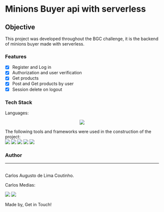 # Minions Buyer api with serverless

## Objective
<p>
   This project was developed throughout the BGC challenge, it is the backend of minions buyer made with serverless.
</p>

### Features
- [x] Register and Log in<br>
- [x] Authorization and user verification<br>
- [x] Get products<br>
- [x] Post and Get products by user<br>
- [x] Session delete on logout<br>

### Tech Stack
Languages:<br>
<p align="center">
    <img src="https://img.shields.io/badge/javascript%20-%23323330.svg?&style=for-the-badge&logo=javascript&logoColor=%23F7DF1E"/>
</p>

The following tools and frameworks were used in the construction of the project:<br>
  <img src="https://img.shields.io/badge/node.js%20-%2343853D.svg?&style=for-the-badge&logo=node.js&logoColor=white"/>
  <img src="https://img.shields.io/badge/webpack%20-%238DD6F9.svg?&style=for-the-badge&logo=webpack&logoColor=black" />
  <img src="https://miro.medium.com/max/877/1*BdKEE3815BcMklgX9jTjIw.png" />
  <img src="https://miro.medium.com/max/13334/1*RJs-ufPYhfbJaugiKtoOZA.png" />
  <img src="https://miro.medium.com/max/568/1*NVCQ4tTrPoAYDAkXCTFe8A.png" />
  
  ### Author
---
<br>
Carlos Augusto de Lima Coutinho.
<p>Carlos Medias:</p>
<a href="https://www.linkedin.com/in/carlos-augusto-18aa88186/"><img src="https://img.shields.io/badge/linkedin-%230077B5.svg?&style=for-the-badge&logo=linkedin&logoColor=white"/></a>
<a href="https://github.com/Cahlico"><img src="https://img.shields.io/badge/github-%23100000.svg?&style=for-the-badge&logo=github&logoColor=white" /></a>
<br>

Made by, Get in Touch!<br><br>
